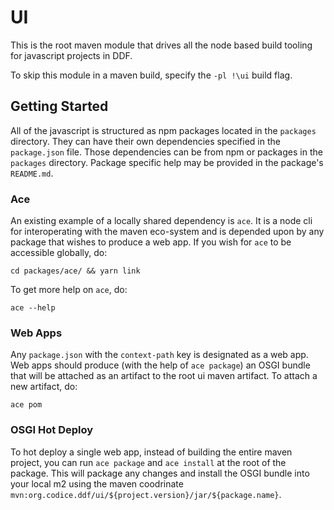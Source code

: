 # UI

This is the root maven module that drives all the node based build tooling
for javascript projects in DDF.

To skip this module in a maven build, specify the `-pl !\ui` build flag.

## Getting Started

All of the javascript is structured as npm packages located in the
`packages` directory. They can have their own dependencies specified in
the `package.json` file. Those dependencies can be from npm or packages in
the `packages` directory. Package specific help may be provided in the
package's `README.md`.

### Ace

An existing example of a locally shared dependency is `ace`. It is a node
cli for interoperating with the maven eco-system and is depended upon by
any package that wishes to produce a web app. If you wish for `ace` to be
accessible globally, do:

    cd packages/ace/ && yarn link

To get more help on `ace`, do:

    ace --help

### Web Apps

Any `package.json` with the `context-path` key is designated as a web app.
Web apps should produce (with the help of `ace package`) an OSGI bundle
that will be attached as an artifact to the root ui maven artifact. To
attach a new artifact, do:

    ace pom

### OSGI Hot Deploy

To hot deploy a single web app, instead of building the entire maven
project, you can run `ace package` and `ace install` at the root of the
package. This will package any changes and install the OSGI bundle into
your local m2 using the maven coodrinate
`mvn:org.codice.ddf/ui/${project.version}/jar/${package.name}`.

